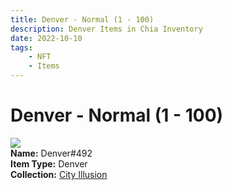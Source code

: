 ```yaml
---
title: Denver - Normal (1 - 100)
description: Denver Items in Chia Inventory
date: 2022-10-10
tags:
    - NFT
    - Items
---
```


# Denver - Normal (1 - 100)
<div class="item_thumbnail">
<img loading="lazy" src="https://cfws4yudzav4eknzsdwl7mxzqhgfdbi2bjgb6hdhuxd36hlcrq.arweave.net/EW0uYoPIK8IpuZDsv7L5gcxRhRo_KTB8cZ6XHvx1ijA"><br/>
<div><strong>Name:</strong> Denver#492</div>
<div><strong>Item Type:</strong> Denver</div>
<div><strong>Collection:</strong> <a href="https://www.spacescan.io/xch/nft/collection/col1lend2dcn558km4wcwta4xnkfv3xpcmlp9kyt0m909emvfxechlyqdl5ndg">City Illusion</a></div>
</div>

